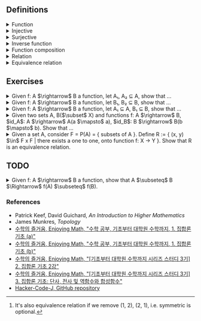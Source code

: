 ## Definitions

<details><summary>Function</summary>

  -  Given two sets A, B, we call $`f : A \rightarrow B`$ is a function, where $`S_f \subseteq A \times B \text{ satisfying for each } a \in A, \text{ there exists } b \in B \text{ uniquely s.t. } (a, b) \in S_f`$. That is, every element of A relates to exactly one element of B.

![image](images/function_diagram.jpg)

  - The domain of $`f`$ is $`Dom(f)=A`$.

  - The codomain of $`f`$ is $`Cdm(f)=B`$.

  - The image$`_{range}`$ of $`f`$ is the set, which is defined as $`Img(f) = f(A) = f[A]`$ </br>
    $`:= \{ b = f(a) | a \in A \}$`$ </br>
    $`= \{ b \in B | \exists a \in A(f(a) = b)\} \subseteq B`$.

  - The inverse$`_{pre}`$ image of $`B_1\subset B`$ under f is the set, which is defined as $`Img^{-1}(f) = f^{-1}(B_1) = f^{-1}[B_1]`$ </br>
    $`:= \{ a \in A | f(a) \in B_1 \} \subseteq A`$ </br>
    $`= \{ a \in A | \exists b \in B_1(b = f(a)) \} \subseteq A`$

    - If there is no element of A whose images lie in $B_1$, $`f^{-1}(B_1) = \emptyset`$.

</details>

<details><summary>Injective</summary>

  - Let f: A $\rightarrow$ B a function, f is one to one if $`f(x_1) = f(x_2)`$ then $`x_1 = x_2 \Leftrightarrow \text{if } x_1 \neq x_2 \text{then } f(x_1) \neq f(x_2)`$.

</details>

<details><summary>Surjective</summary>

  - Let f: A $\rightarrow$ B a function, f is onto if $`\forall b \in B \exists a \in A(f(a) = b)`$.

</details>

<details><summary>Inverse function</summary>

  - Let f: A $\rightarrow$ B a function, which is bijective(one to one, onto). Then we can define $f^{-1}$: B $\rightarrow$ A, called inverse function.  i.e., $`S_{f^{-1}} := \{ (b, a) \in B \times A | f(a) = b \} \subset B \times A`$.

</details>

<details><summary>Function composition</summary>

  - Given two functions f: A $\rightarrow$ B, g: B $\rightarrow$ C, define g $\circ$ f: A $\xrightarrow{f}$ B $\xrightarrow{g}$ C, i.e., (g $\circ$ f)(x) = g(f(x)), $`S_{g \circ f} = \{ (x, g(f(x)) | x \in A \} \subset A \times C`$.

</details>

<details><summary>Relation</summary>

  - Given two sets A, B, a relation R $`\subset A \times B`$, i.e., for each (a, b) $\in$ R, denote $`a`$ ~ $_{R}b$.
    - ex. $`A = \{ 1, 2 \}, B = \{ 4, 5 \}, A \times B = \{ (1, 4), (1, 5), (2, 4), (2, 5) \}`$. </br>
      $`R = \{ (1, 4), (2, 5) \} \Leftrightarrow`$ $`1`$ ~ $`_{R}4`$ , $`2`$ ~ $`_{R}5`$

</details>

<details><summary>Equivalence relation</summary>

  - Let R $\subseteq$ A $\times$ A be a relation. We say that R is an equivalence relation if R satisfies ...
    1. Reflexive: For each x $\in$ A, (x, x) $\in$ R, i.e., $`x`$ ~ $`_{R}x`$.
    2. Symmetric: If (x, y) $\in$ R then (y, x) $\in$ R, i.e., if $`x`$ ~ $`_{R}y`$ then $`y`$ ~ $`_{R}x`$.
    3. Transitive: If (x, y) $\in$ R and (y, z) $\in$ R, then (x, z) $\in$ R, i.e., if $`x`$ ~ $`_{R}y`$ and $`y`$ ~ $`_{R}z`$ then $`x`$ ~ $`_{R}z`$.
  
  - ex. $`A = \{ 1, 2, 3, 4 \}, R = \{ (1, 1), (2, 2), (3, 3), (4, 4), (1, 2), (2, 1) \}`$.[^equivalence_relation_0]

</details>

## Exercises

<details><summary>Given f: A $\rightarrow$ B a function, let A₁, A₂ ⊆ A, show that ...</summary>

  - <details><summary>f(A₁ ∪ A₂) = f(A₁) ∪ f(A₂)</summary>

    $`\begin{flalign}
    \text{Need to show.} &&\\
    f(A_1 \cup A_2) \subseteq f(A_1) \cup f(A_2) \;\; and \;\; f(A_1) \cup f(A_2) \subseteq f(A_1 \cup A_2) &&\\
    &&\\
    \text{Proof.} &&\\
    \text{Recall that } b \in f(A) \Leftrightarrow \exists a \in A(f(a) = b). &&\\
    (\subseteq) &&\\
    \text{Let } b \in f(A_1 \cup A_2). &&\\
    \Leftrightarrow \exists a \in A_1 \cup A_2(f(a) = b) &&\\
    \Leftrightarrow \exists a((a \in A_1 \cup A_2) \land (f(a) = b)) &&\\
    \Leftrightarrow \exists a((a \in A_1 \lor a \in A_2) \land (f(a) = b)) &&\\
    \Leftrightarrow \exists a((a \in A_1 \land (f(a) = b)) \lor (a \in A_2 \land (f(a) = b))) &&\\
    \Rightarrow f(a) \in f(A_1) \lor f(a) \in f(A_2) &&\\
    \Leftrightarrow b \in f(A_1) \cup f(A_2) &&\\
    (\supseteq) &&\\
    \text{Let } b \in f(A_1) \cup f(A_2). &&\\
    \Leftrightarrow b \in f(A_1) \lor b \in f(A_2) &&\\
    \text{(Case 1) } b \in f(A_1) \Rightarrow \exists a_1 \in A_1(f(a_1) = b) &&\\
    \text{(Case 2) } b \in f(A_2) \Rightarrow \exists a_2 \in A_2(f(a_2) = b) &&\\
    \text{That is, } \exists a \in A_1 \cup A_2(f(a) = b). &&\\
    \Leftrightarrow \exists a((a \in A_1 \cup A_2) \land (f(a) = b)) &&\\
    \Rightarrow b \in f(A_1 \cup A_2) &&\\
    \end{flalign}`$

    </details>

  - <details><summary>f(A₁ ∩ A₂) ⊆ f(A₁) ∩ f(A₂)</summary>

    $`\begin{flalign}
    \text{Need to show.} &&\\
    f(A_1 \cap A_2) \subseteq f(A_1) \cap f(A_2) \;\; and \;\; f(A_1) \cap f(A_2) \nsubseteq f(A_1 \cap A_2) &&\\
    &&\\
    \text{Proof 1.} &&\\
    \text{Recall that } b \in f(A) \Leftrightarrow \exists a \in A(f(a) = b). &&\\
    (\subseteq) &&\\
    \text{Let } b \in f(A_1 \cap A_2). &&\\
    \Leftrightarrow \exists a \in A_1 \cap A_2(f(a) = b) &&\\
    \Leftrightarrow \exists a((a \in A_1 \cap A_2) \land (f(a) = b)) &&\\
    \Leftrightarrow \exists a((a \in A_1 \land a \in A_2) \land (f(a) = b)) &&\\
    \Leftrightarrow \exists a((a \in A_1 \land (f(a) = b)) \land (a \in A_2 \land (f(a) = b))) &&\\
    \Rightarrow f(a) \in f(A_1) \land f(a) \in f(A_2) &&\\
    \Rightarrow b \in f(A_1) \cap f(A_2) &&\\
    (\nsupseteq) &&\\
    \text{Counter example. Let } A_1 = \{ 1, 2 \}, A_2 = \{ 2, 3 \}, B = \{ 4, 5 \}, S_f = \{ (1, 4), (2, 5), (3, 4) \}. &&\\
    f(A_1) \cap f(A_2) = \{ 4, 5 \} &&\\
    f(A_1 \cap A_2) = \{ 5 \} &&\\
    &&\\
    \text{Proof 2.} &&\\
    \text{If b ∈ B is in f(A₁ ∩ A₂), then b = f(a) for some a ∈ A₁ ∩ A₂.} &&\\
    \text{Since a ∈ A₁ ∩ A₂, a is in both A₁ and A₂.} &&\\
    \text{Therefore, b = f(a) is in both f(A₁) and f(A₂), that is, b ∈ f(A₁) ∩ f(A₂).} &&\\
    \end{flalign}`$

    </details>

</details>

<details><summary>Given f: A $\rightarrow$ B a function, let B₁, B₂ ⊆ B, show that ...</summary>

  - <details><summary>$f^{-1}$(B₁ ∪ B₂) = $f^{-1}$(B₁) ∪ $f^{-1}$(B₂)</summary>

    $`\begin{flalign}
    \text{Need to show.} &&\\
    f^{-1}(B_1 \cup B_2) \subseteq f^{-1}(B_1) \cup f^{-1}(B_2) \;\; and \;\; f^{-1}(B_1) \cup f^{-1}(B_2) \subseteq f^{-1}(B_1 \cup B_2) &&\\
    &&\\
    \text{Proof.} &&\\
    \text{Recall that } a \in f^{-1}(B) \Leftrightarrow f(a) \in B. &&\\
    (\subseteq, \supseteq) &&\\
    \text{Let } a \in f^{-1}(B_1 \cup B_2). &&\\
    \Leftrightarrow f(a) \in B_1 \cup B_2 &&\\
    \Leftrightarrow f(a) \in B_1 \lor f(a) \in B_2 &&\\
    \Leftrightarrow a \in f^{-1}(B_1) \lor a \in f^{-1}(B_2) &&\\
    \Leftrightarrow a \in f^{-1}(B_1) \cup f^{-1}(B_2) &&\\
    \end{flalign}`$

    </details>

  - <details><summary>$f^{-1}$(B₁ ∩ B₂) = $f^{-1}$(B₁) ∩ $f^{-1}$(B₂)</summary>

    $`\begin{flalign}
    \text{Need to show.} &&\\
    f^{-1}(B_1 \cap B_2) \subseteq f^{-1}(B_1) \cap f^{-1}(B_2) \;\; and \;\; f^{-1}(B_1) \cap f^{-1}(B_2) \subseteq f^{-1}(B_1 \cap B_2) &&\\
    \text{Proof.} &&\\
    \text{Recall that } a \in f^{-1}(B) \Leftrightarrow f(a) \in B. &&\\
    (\subseteq, \supseteq) &&\\
    \text{Let } a \in f^{-1}(B_1 \cap B_2). &&\\
    \Leftrightarrow f(a) \in B_1 \cap B_2 &&\\
    \Leftrightarrow f(a) \in B_1 \land f(a) \in B_2 &&\\
    \Leftrightarrow a \in f^{-1}(B_1) \land a \in f^{-1}(B_2) &&\\
    \Leftrightarrow a \in f^{-1}(B_1) \cap f^{-1}(B_2) &&\\
    \end{flalign}`$

    </details>

  </details>

<details><summary>Given f: A $\rightarrow$ B a function, let A₁ ⊆ A, B₁ ⊆ B, show that ...</summary>

  - <details><summary>$f(f^{-1}(B_1)) \subseteq B_1$</summary>

    $`\begin{flalign}
    \text{Proof.} &&\\
    \text{Let } b \in f(f^{-1}(B_1)). &&\\
    \Leftrightarrow \exists a \in f^{-1}(B_1)(b = f(a)) &&\\
    \Leftrightarrow \exists a (a \in f^{-1}(B_1) \land b = f(a)) &&\\
    \text{Since } a \in f^{-1}B_1, f(a) \in B_1. &&\\
    \Rightarrow b \in B_1
    \end{flalign}`$

    </details>

  - <details><summary>$f^{-1}(f(A_1)) \supseteq A_1$</summary>

    $`\begin{flalign}
    \text{Proof.} &&\\
    \text{Recall that } &&\\
    \quad f^{-1}(B_1)    := \{ a \in A | f(a) \in B_1 \}, &&\\
    \quad f(A_1)         := \{ f(a) \in B | a \in A_1 \}, &&\\
    \quad f(f^{-1}(B_1)) := \{ f(a) \in B | a \in f^{-1}(B_1) \}, &&\\
    \quad f^{-1}(f(A_1)) := \{ a \in A | f(a) \in f(A_1) \}. &&\\
    \text{Let } a \in A_1. &&\\
    \Rightarrow f(a) \in f(A_1) &&\\
    \Rightarrow a \in f^{−1}(f(A_1)) \text{ (by the definition of the preimage)} &&\\
    \end{flalign}`$

    </details>

  - <details><summary>$f(f^{-1}(B_1)) \nsupseteq B_1$</summary>

    $`\begin{flalign}
    \text{Proof.} &&\\
    \text{Suppose that } b \in B_1, \text{but } b \notin f(A). &&\\
    \text{Then, } b \notin f(f^{-1}(B_1)) \text{ since there is no element in } f^{-1}(B_1) \text{ such that } f(a) = b. &&\\
    \end{flalign}`$

    </details>

  - <details><summary>$f^{-1}(f(A_1)) \nsubseteq A_1$</summary>

    $`\begin{flalign}
    \text{Proof.} &&\\
    \text{Suppose that } a \in A_1^{\complement}, a \in A, f(a) \in f(A_1). &&\\
    \text{Then, } a \in f^{-1}(f(A_1)), \text{but } a \notin A_1. &&\\
    \end{flalign}`$

    </details>

</details>

<details><summary>Given two sets A, B($\subset$ X) and functions f: A $\rightarrow$ B, $id_A$: A $\rightarrow$ A(a $\mapsto$ a), $id_B$: B $\rightarrow$ B(b $\mapsto$ b). Show that ...</summary>

  - <details><summary>f is one to one if and only if there exists g: B $\rightarrow$ A such that g $\circ$ f = $id_A$.</summary>

    $`\begin{flalign}
    \text{Proof.} &&\\
    (\Rightarrow) &&\\
    \text{Pick any } p \in A. &&\\
    \text{Define } g(=g_p): B \rightarrow A, \begin{cases}
      b \mapsto a \text{ if }b \in img(f)(\Leftrightarrow \text{there exists unique } a \in A \text{ such that } b = f(a)) \\
      b \mapsto p \text{ if } b \notin img(f) \\
    \end{cases} &&\\
    \text{Then g is well-defined.} &&\\
    &&\\
    (\Leftarrow) &&\\
    \text{Assume that there exists } g: B \rightarrow A \text{ s.t. } g \circ f = id_A. &&\\
    \text{Suppose that } f(a_1) = f(a_2) \text{ for any } a_1, a_2 \in A. \text{ Then, } g(f(a_1)) = g(f(a_2)) \text{ (by def. of function)}. &&\\
    \text{Therefore } a_1 = a_2 \text{ (by assumption } g \circ f = id_A). &&\\
    \end{flalign}`$

    </details>

  - <details><summary>f is onto if and only if there exists g: B $\rightarrow$ A such that f $\circ$ g = $id_B$.</summary>
  
    </details>

</details>

<details><summary>Given a set A, consider F = P(A) = { subsets of A }. Define R := { (x, y) $\in$ F x F | there exists a one to one, onto function f: X → Y }. Show that R is an equivalence relation.</summary>

  - Reflexive
    - $`\text{For each } x \in F, \text{we have } id_{X}: X \rightarrow X.`$
  
  - Symmetric
    - Suppose $`X`$~$`_{R}Y`$, i.e., there exists a one to one, onto function f: X $\rightarrow$ Y. Then there also exist g: Y $\rightarrow$ X s.t. g $\circ$ f = $`id_{X}`$ and f $\circ$ g = $`id_{Y}`$.
    - Given f: A $\rightarrow$ B and g: B $\rightarrow$ C,
      - If g $\circ$ f: A $\rightarrow$ C is onto, then g is onto.</br>
        Proof.</br>
        $`\quad\forall z \in C \exists x \in A(g(f(x)) = z)`$</br>
        $`\Rightarrow \forall z \in C \exists y = f(x) \in B(g(y) = z)`$
      - If g $\circ$ f: A $\rightarrow$ C is one to one, then f is one to one.</br>
        Proof.</br>
        Suppose $`f(x_{1}) = f(x_{2})`$. Since g is a function, $`g(f(x_{1})) = g(f(x_{2}))`$. Then $`x_{1} = x_{2}`$($\because$ g $\circ$ f is injective).
      - Therefore g must be one to one, onto. In fact, $`g = f^{-1}`$(Inverse function). Hence, $`Y`$~$`_{R}X`$
  
  - Transitive
    - 

</details>

## TODO

<details><summary>Given f: A $\rightarrow$ B a function, show that A $\subseteq$ B $\Rightarrow$ f(A) $\subseteq$ f(B).</summary>

</details>

### References

- Patrick Keef, David Guichard, *An Introduction to Higher Mathematics*
- James Munkres, *Topology*
- [수학의 즐거움, Enjoying Math, "수학 공부, 기초부터 대학원 수학까지, 1. 집합론 기초 (a)"](https://youtu.be/9HUk8zays2E?feature=shared)
- [수학의 즐거움, Enjoying Math, "수학 공부, 기초부터 대학원 수학까지, 1. 집합론 기초 (b)"](https://youtu.be/k53Sr9Q9NR8?feature=shared)
- [수학의 즐거움, Enjoying Math, "\[기초부터 대학원 수학까지 시리즈 스터디 3기\] 2. 집합론 기초 2강"](https://youtu.be/PPYhmRwbEno?feature=shared)
- [수학의 즐거움, Enjoying Math, "\[기초부터 대학원 수학까지 시리즈 스터디 3기\] 3. 집합론 기초: 단사, 전사 및 역함수와 합성함수"](https://youtu.be/YJWaI8RW_zE?feature=shared)
- [Hacker-Code-J, GitHub repository](https://github.com/Hacker-Code-J/Modern-Mathematics/blob/main/grad-math-mini/grad-math-mini-1.pdf)

[^equivalence_relation_0]: It's also equivalence relation if we remove (1, 2), (2, 1), i.e. symmetric is optional.
